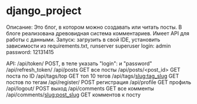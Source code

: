# django_project

Описание:
Это блог, в котором можно создавать или читать посты. В блоге реализована древовидная система комментариев. Имеет API для работы с данными.
Запуск: загрузить в свой IDE, установить зависимости из requirements.txt, runserver
superuser
login: admin
password: 12131415

API:
/api/token/ POST, в теле указать "login": и "password"
/api/refresh_token/ 
/api/posts GET все посты
/api/posts/<post_id> GET поста по ID
/api/tags/top GET топ 10 тегов
/api/tags/<slug:tag_slug> GET постов по тегам
/api/register/ POST регистрация
/api/profile GET профиль
/api/logout/ POST выход
/api/comments GET все комменты
/api/comments/<slug:post_slug> GET комментов к посту
